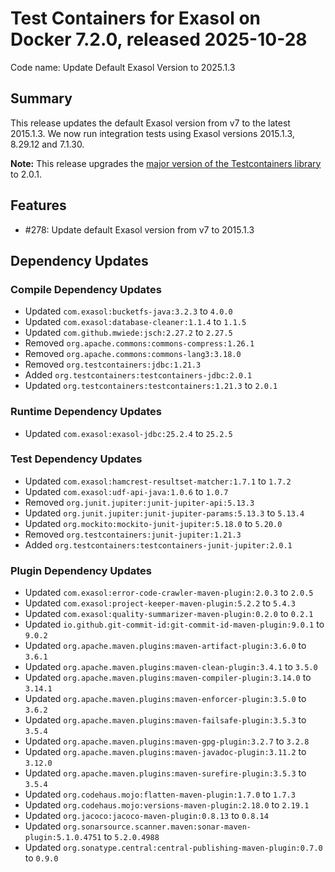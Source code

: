 # Test Containers for Exasol on Docker 7.2.0, released 2025-10-28

Code name: Update Default Exasol Version to 2025.1.3

## Summary

This release updates the default Exasol version from v7 to the latest 2015.1.3. We now run integration tests using Exasol versions 2015.1.3, 8.29.12 and 7.1.30.

**Note:** This release upgrades the [major version of the Testcontainers library](https://github.com/testcontainers/testcontainers-java/releases/tag/2.0.0) to 2.0.1.

## Features

* #278: Update default Exasol version from v7 to 2015.1.3

## Dependency Updates

### Compile Dependency Updates

* Updated `com.exasol:bucketfs-java:3.2.3` to `4.0.0`
* Updated `com.exasol:database-cleaner:1.1.4` to `1.1.5`
* Updated `com.github.mwiede:jsch:2.27.2` to `2.27.5`
* Removed `org.apache.commons:commons-compress:1.26.1`
* Removed `org.apache.commons:commons-lang3:3.18.0`
* Removed `org.testcontainers:jdbc:1.21.3`
* Added `org.testcontainers:testcontainers-jdbc:2.0.1`
* Updated `org.testcontainers:testcontainers:1.21.3` to `2.0.1`

### Runtime Dependency Updates

* Updated `com.exasol:exasol-jdbc:25.2.4` to `25.2.5`

### Test Dependency Updates

* Updated `com.exasol:hamcrest-resultset-matcher:1.7.1` to `1.7.2`
* Updated `com.exasol:udf-api-java:1.0.6` to `1.0.7`
* Removed `org.junit.jupiter:junit-jupiter-api:5.13.3`
* Updated `org.junit.jupiter:junit-jupiter-params:5.13.3` to `5.13.4`
* Updated `org.mockito:mockito-junit-jupiter:5.18.0` to `5.20.0`
* Removed `org.testcontainers:junit-jupiter:1.21.3`
* Added `org.testcontainers:testcontainers-junit-jupiter:2.0.1`

### Plugin Dependency Updates

* Updated `com.exasol:error-code-crawler-maven-plugin:2.0.3` to `2.0.5`
* Updated `com.exasol:project-keeper-maven-plugin:5.2.2` to `5.4.3`
* Updated `com.exasol:quality-summarizer-maven-plugin:0.2.0` to `0.2.1`
* Updated `io.github.git-commit-id:git-commit-id-maven-plugin:9.0.1` to `9.0.2`
* Updated `org.apache.maven.plugins:maven-artifact-plugin:3.6.0` to `3.6.1`
* Updated `org.apache.maven.plugins:maven-clean-plugin:3.4.1` to `3.5.0`
* Updated `org.apache.maven.plugins:maven-compiler-plugin:3.14.0` to `3.14.1`
* Updated `org.apache.maven.plugins:maven-enforcer-plugin:3.5.0` to `3.6.2`
* Updated `org.apache.maven.plugins:maven-failsafe-plugin:3.5.3` to `3.5.4`
* Updated `org.apache.maven.plugins:maven-gpg-plugin:3.2.7` to `3.2.8`
* Updated `org.apache.maven.plugins:maven-javadoc-plugin:3.11.2` to `3.12.0`
* Updated `org.apache.maven.plugins:maven-surefire-plugin:3.5.3` to `3.5.4`
* Updated `org.codehaus.mojo:flatten-maven-plugin:1.7.0` to `1.7.3`
* Updated `org.codehaus.mojo:versions-maven-plugin:2.18.0` to `2.19.1`
* Updated `org.jacoco:jacoco-maven-plugin:0.8.13` to `0.8.14`
* Updated `org.sonarsource.scanner.maven:sonar-maven-plugin:5.1.0.4751` to `5.2.0.4988`
* Updated `org.sonatype.central:central-publishing-maven-plugin:0.7.0` to `0.9.0`
